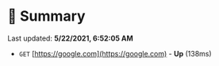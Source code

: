 # 📖 Summary
Last updated: **5/22/2021, 6:52:05 AM**

- `GET` [https://google.com](https://google.com) - **Up** (138ms)
